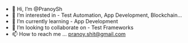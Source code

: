 - 👋 Hi, I’m @PranoySh
- 👀 I’m interested in - Test Automation, App Development, Blockchain...
- 🌱 I’m currently learning - App Development
- 💞️ I’m looking to collaborate on - Test Frameworks
- 📫 How to reach me ... pranoy.shit@gmail.com

<!---
PranoySh/PranoySh is a ✨ special ✨ repository because its `README.md` (this file) appears on your GitHub profile.
You can click the Preview link to take a look at your changes.
--->
